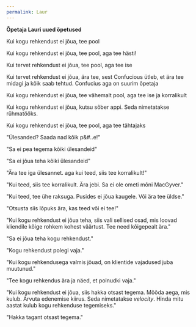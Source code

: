 ```yaml
---
permalink: Laur
---
```


__Õpetaja Lauri uued õpetused__

Kui kogu rehkendust ei jõua, tee pool

Kui kogu rehkendust ei jõua, tee pool, aga tee hästi!

Kui tervet rehkendust ei jõua, tee pool, aga tee ise

Kui tervet rehkendust ei jõua, ära tee, sest Confucious ütleb, et ära tee midagi ja kõik saab tehtud. Confucius aga on suurim õpetaja

Kui kogu rehkendust ei jõua, tee vähemalt pool, aga tee ise ja korralikult

Kui kogu rehkendust ei jõua, kutsu sõber appi. Seda nimetatakse rühmatööks. 

Kui kogu rehkendust ei jõua, tee pool, aga tee tähtajaks

"Ülesanded? Saada nad kõik p&#..e!"

"Sa ei pea tegema kõiki ülesandeid"

"Sa ei jõua teha kõiki ülesandeid"

"Ära tee iga ülesannet. aga kui teed, siis tee korralikult!"

"Kui teed, siis tee korralikult. Ära jebi. Sa ei ole ometi mõni MacGyver."

"Kui teed, tee ühe raksuga. Pusides ei jõua kaugele. Või ära tee üldse."

"Otsusta siis lõpuks ära, kas teed või ei tee!"

"Kui kogu rehkendust ei jõua teha, siis vali sellised osad, mis loovad kliendile kõige rohkem kohest väärtust. Tee need kõigepealt ära."

"Sa ei jõua teha kogu rehkendust."

"Kogu rehkendust polegi vaja."

"Kui kogu rehkendusega valmis jõuad, on klientide vajadused juba muutunud."

"Tee kogu rehkendus ära ja näed, et polnudki vaja."

"Kui kogu rehkendust ei jõua, siis hakka otsast tegema. Mõõda aega, mis kulub. Arvuta edenemise kiirus. Seda nimetatakse _velocity_. Hinda mitu aastat kulub kogu rehkenduse tegemiseks."

"Hakka tagant otsast tegema."


